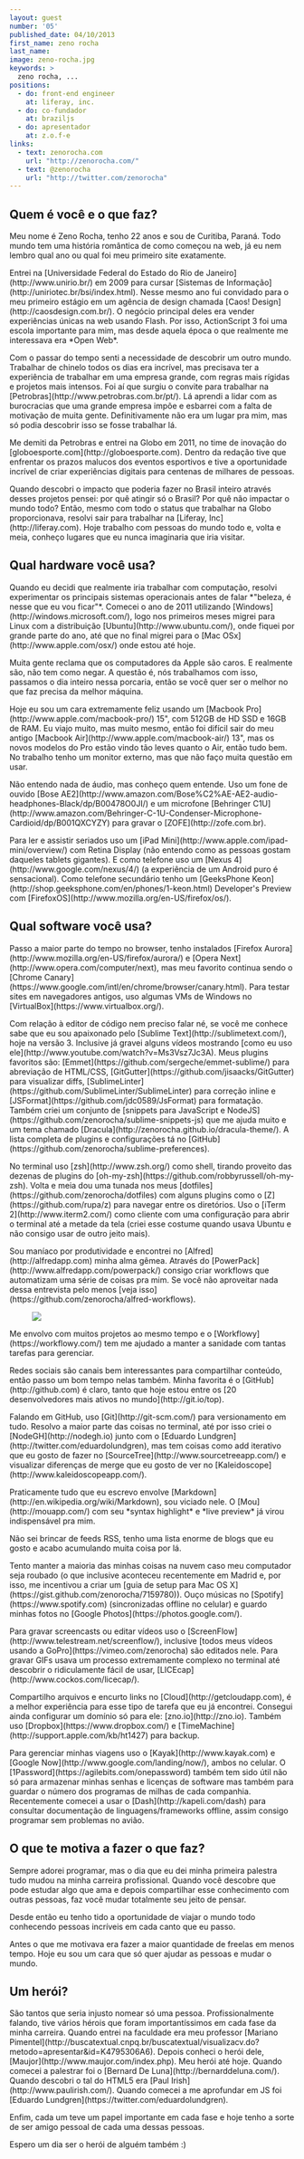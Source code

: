 ```yaml
---
layout: guest
number: '05'
published_date: 04/10/2013
first_name: zeno rocha
last_name:
image: zeno-rocha.jpg
keywords: >
  zeno rocha, ...
positions:
  - do: front-end engineer
    at: liferay, inc.
  - do: co-fundador
    at: braziljs
  - do: apresentador
    at: z.o.f-e
links:
  - text: zenorocha.com
    url: "http://zenorocha.com/"
  - text: @zenorocha
    url: "http://twitter.com/zenorocha"
---
```

<section class="question">
  <div class="wrapper">
    <div class="question-title-area">
      <h2 class="question-title">Quem é você e o que faz?</h2>
    </div>
    <div class="question-content-area">
      <div class="question-content text">
        <p>
          Meu nome é Zeno Rocha, tenho 22 anos e sou de Curitiba, Paraná.
          Todo mundo tem uma história romântica de como começou na web, já eu
          nem lembro qual ano ou qual foi meu primeiro site exatamente.
        </p>
        <p>
          Entrei na [Universidade Federal do Estado do Rio de Janeiro](http://www.unirio.br/)
          em 2009 para cursar [Sistemas de Informação](http://uniriotec.br/bsi/index.html).
          Nesse mesmo ano fui convidado para o meu primeiro estágio em um agência
          de design chamada [Caos! Design](http://caosdesign.com.br/).
          O negócio principal deles era vender experiências únicas na web
          usando Flash. Por isso, ActionScript 3 foi uma escola importante para mim,
          mas desde aquela época o que realmente me interessava era *Open Web*.
        </p>
        <p>
          Com o passar do tempo senti a necessidade de descobrir um outro mundo. Trabalhar de chinelo todos os dias era incrível, mas precisava ter a experiência de trabalhar em uma empresa grande, com regras mais rígidas e projetos mais intensos. Foi aí que surgiu o convite para trabalhar na [Petrobras](http://www.petrobras.com.br/pt/). Lá aprendi a lidar com as burocracias que uma grande empresa impõe e esbarrei com a falta de motivação de muita gente. Definitivamente não era um lugar pra mim, mas só podia descobrir isso se fosse trabalhar lá.
        </p>
        <p>
          Me demiti da Petrobras e entrei na Globo em 2011, no time de inovação do [globoesporte.com](http://globoesporte.com). Dentro da redação tive que enfrentar os prazos malucos dos eventos esportivos e tive a oportunidade incrível de criar experiências digitais para centenas de milhares de pessoas.
        </p>
        <p>
          Quando descobri o impacto que poderia fazer no Brasil inteiro através
          desses projetos pensei: por quê atingir só o Brasil? Por quê não
          impactar o mundo todo? Então, mesmo com todo o status que trabalhar
          na Globo proporcionava, resolvi sair para trabalhar na [Liferay, Inc](http://liferay.com). Hoje trabalho com pessoas do mundo todo e, volta e meia, conheço lugares que eu nunca imaginaria que iria visitar.
        </p>
      </div>
    </div>
  </div>
</section>

<section class="question">
  <div class="wrapper">
    <div class="question-title-area">
      <h2 class="question-title">Qual hardware você usa?</h2>
    </div>
    <div class="question-content-area">
      <div class="question-content text">
        <p>
          Quando eu decidi que realmente iria trabalhar com computação, resolvi
          experimentar os principais sistemas operacionais antes de falar
          *"beleza, é nesse que eu vou ficar"*. Comecei o ano de 2011 utilizando [Windows](http://windows.microsoft.com/), logo nos primeiros meses migrei para Linux com a distribuição [Ubuntu](http://www.ubuntu.com/), onde fiquei por grande parte do ano, até que no final migrei para o [Mac OSx](http://www.apple.com/osx/) onde estou até hoje.
        </p>
        <p>
          Muita gente reclama que os computadores da Apple são caros.
          E realmente são, não tem como negar. A questão é, nós trabalhamos com
          isso, passamos o dia inteiro nessa porcaria, então se você quer ser o
          melhor no que faz precisa da melhor máquina.
        </p>
        <p>
          Hoje eu sou um cara extremamente feliz usando um [Macbook Pro](http://www.apple.com/macbook-pro/) 15", com 512GB de HD SSD e 16GB de RAM. Eu viajo muito, mas muito mesmo, então foi difícil sair do meu antigo [Macbook Air](http://www.apple.com/macbook-air/) 13", mas os novos modelos do Pro estão vindo tão leves quanto o Air, então tudo bem. No trabalho tenho um monitor externo, mas que não faço muita questão em usar.
        </p>
        <p>
          Não entendo nada de áudio, mas conheço quem entende. Uso um fone de ouvido [Bose AE2](http://www.amazon.com/Bose%C2%AE-AE2-audio-headphones-Black/dp/B00478O0JI/) e um microfone [Behringer C1U](http://www.amazon.com/Behringer-C-1U-Condenser-Microphone-Cardioid/dp/B001QXCYZY) para gravar o [ZOFE](http://zofe.com.br).
        </p>
        <p>
          Para ler e assistir seriados uso um [iPad Mini](http://www.apple.com/ipad-mini/overview/) com Retina Display (não entendo como as pessoas gostam daqueles tablets gigantes). E como telefone uso um [Nexus 4](http://www.google.com/nexus/4/) (a experiência de um Android puro é sensacional). Como telefone secundário tenho um [GeeksPhone Keon](http://shop.geeksphone.com/en/phones/1-keon.html) Developer's Preview com [FirefoxOS](http://www.mozilla.org/en-US/firefox/os/).
        </p>
      </div>
    </div>
  </div>
</section>

<section class="question">
  <div class="wrapper">
    <div class="question-title-area">
      <h2 class="question-title">Qual software você usa?</h2>
    </div>
    <div class="question-content-area">
      <div class="question-content text">
        <p>
          Passo a maior parte do tempo no browser, tenho instalados [Firefox Aurora](http://www.mozilla.org/en-US/firefox/aurora/) e [Opera Next](http://www.opera.com/computer/next), mas meu favorito continua sendo o [Chrome Canary](https://www.google.com/intl/en/chrome/browser/canary.html). Para testar sites em navegadores antigos, uso algumas VMs de Windows no [VirtualBox](https://www.virtualbox.org/).
        </p>
        <p>
          Com relação à editor de código nem preciso falar né, se você me conhece sabe que eu sou apaixonado pelo [Sublime Text](http://sublimetext.com/), hoje na versão 3. Inclusive já gravei alguns vídeos mostrando [como eu uso ele](http://www.youtube.com/watch?v=Ms3Vsz7Jc3A). Meus plugins favoritos são: [Emmet](https://github.com/sergeche/emmet-sublime/) para abreviação de HTML/CSS, [GitGutter](https://github.com/jisaacks/GitGutter) para visualizar diffs, [SublimeLinter](https://github.com/SublimeLinter/SublimeLinter) para correção inline e [JSFormat](https://github.com/jdc0589/JsFormat) para formatação. Também criei um conjunto de [snippets para JavaScript e NodeJS](https://github.com/zenorocha/sublime-snippets-js) que me ajuda muito e um tema chamado [Dracula](http://zenorocha.github.io/dracula-theme/). A lista completa de plugins e configurações tá no [GitHub](https://github.com/zenorocha/sublime-preferences).
        </p>
        <p>
          No terminal uso [zsh](http://www.zsh.org/) como shell, tirando proveito das dezenas de plugins do [oh-my-zsh](https://github.com/robbyrussell/oh-my-zsh). Volta e meia dou uma tunada nos meus [dotfiles](https://github.com/zenorocha/dotfiles) com alguns plugins como o [Z](https://github.com/rupa/z) para navegar entre os diretórios. Uso o [iTerm 2](http://www.iterm2.com/) como cliente com uma configuração para abrir o terminal até a metade da tela (criei esse costume quando usava Ubuntu e não consigo usar de outro jeito mais).
        </p>
        <p>
          Sou maníaco por produtividade e encontrei no [Alfred](http://alfredapp.com) minha alma gêmea. Através do [PowerPack](http://www.alfredapp.com/powerpack/) consigo criar workflows que automatizam uma série de coisas pra mim. Se você não aproveitar nada dessa entrevista pelo menos [veja isso](https://github.com/zenorocha/alfred-workflows).
        </p>
        <figure>
          <img src="/images/content/zeno-rocha-alfred.png" class="image-fit" style="border:none;" />
        </figure>
        <p>
          Me envolvo com muitos projetos ao mesmo tempo e o [Workflowy](https://workflowy.com/) tem me ajudado a manter a sanidade com tantas tarefas para gerenciar.
        </p>
        <p>
          Redes sociais são canais bem interessantes para compartilhar conteúdo, então passo um bom tempo nelas também. Minha favorita é o [GitHub](http://github.com) é claro, tanto que hoje estou entre os [20 desenvolvedores mais ativos no mundo](http://git.io/top).
        </p>
        <p>Falando em GitHub, uso [Git](http://git-scm.com/) para versionamento em tudo. Resolvo a maior parte das coisas no terminal, até por isso criei o [NodeGH](http://nodegh.io) junto com o [Eduardo Lundgren](http://twitter.com/eduardolundgren), mas tem coisas como add iterativo que eu gosto de fazer no [SourceTree](http://www.sourcetreeapp.com/) e visualizar diferenças de merge que eu gosto de ver no [Kaleidoscope](http://www.kaleidoscopeapp.com/).</p>
        <p>
          Praticamente tudo que eu escrevo envolve [Markdown](http://en.wikipedia.org/wiki/Markdown), sou viciado nele. O [Mou](http://mouapp.com/) com seu *syntax highlight* e *live preview* já virou indispensável pra mim.
        </p>
        <p>
          Não sei brincar de feeds RSS, tenho uma lista enorme de blogs que eu gosto e acabo acumulando muita coisa por lá.
        </p>
        <p>
          Tento manter a maioria das minhas coisas na nuvem caso meu computador seja roubado (o que inclusive aconteceu recentemente em Madrid e, por isso, me incentivou a criar um [guia de setup para Mac OS X](https://gist.github.com/zenorocha/7159780)). Ouço músicas no [Spotify](https://www.spotify.com) (sincronizadas offline no celular) e guardo minhas fotos no [Google Photos](https://photos.google.com/).
        </p>
        <p>
          Para gravar screencasts ou editar vídeos uso o [ScreenFlow](http://www.telestream.net/screenflow/), inclusive [todos meus vídeos usando a GoPro](https://vimeo.com/zenorocha) são editados nele. Para gravar GIFs usava um processo extremamente complexo no terminal até descobrir o ridiculamente fácil de usar, [LICEcap](http://www.cockos.com/licecap/).
        </p>
        <p>
          Compartilho arquivos e encurto links no [Cloud](http://getcloudapp.com), é a melhor experiência para esse tipo de tarefa que eu já encontrei. Consegui ainda configurar um domínio só para ele: [zno.io](http://zno.io). Também uso [Dropbox](https://www.dropbox.com/) e [TimeMachine](http://support.apple.com/kb/ht1427) para backup.
        </p>
        <p>
          Para gerenciar minhas viagens uso o [Kayak](http://www.kayak.com) e [Google Now](http://www.google.com/landing/now/), ambos no celular. O [1Password](https://agilebits.com/onepassword) também tem sido útil não só para armazenar minhas senhas e licenças de software mas também para guardar o número dos programas de milhas de cada companhia. Recentemente comecei a usar o [Dash](http://kapeli.com/dash) para consultar documentação de linguagens/frameworks offline, assim consigo programar sem problemas no avião.
        </p>
      </div>
    </div>
  </div>
</section>

<section class="question">
  <div class="wrapper">
    <div class="question-title-area">
      <h2 class="question-title">O que te motiva a fazer o que faz?</h2>
    </div>
    <div class="question-content-area">
      <div class="question-content text">
        <p>
          Sempre adorei programar, mas o dia que eu dei minha primeira palestra tudo mudou na minha carreira profissional. Quando você descobre que pode estudar algo que ama e depois compartilhar esse conhecimento com outras pessoas, faz você mudar totalmente seu jeito de pensar.
        </p>
        <p>
          Desde então eu tenho tido a oportunidade de viajar o mundo todo conhecendo pessoas incríveis em cada canto que eu passo.
        </p>
        <p>
          Antes o que me motivava era fazer a maior quantidade de freelas em menos tempo. Hoje eu sou um cara que só quer ajudar as pessoas e mudar o mundo.
        </p>
      </div>
    </div>
  </div>
</section>

<section class="question">
  <div class="wrapper">
    <div class="question-title-area">
      <h2 class="question-title">Um herói?</h2>
    </div>
    <div class="question-content-area">
      <div class="question-content text">
        <p>
          São tantos que seria injusto nomear só uma pessoa. Profissionalmente falando, tive vários hérois que foram importantíssimos em cada fase da minha carreira. Quando entrei na faculdade era meu professor [Mariano Pimentel](http://buscatextual.cnpq.br/buscatextual/visualizacv.do?metodo=apresentar&id=K4795306A6). Depois conheci o herói dele, [Maujor](http://www.maujor.com/index.php). Meu herói até hoje. Quando comecei a palestrar foi o [Bernard De Luna](http://bernarddeluna.com/). Quando descobri o tal do HTML5 era [Paul Irish](http://www.paulirish.com/). Quando comecei a me aprofundar em JS foi [Eduardo Lundgren](https://twitter.com/eduardolundgren).
        </p>
        <p>
          Enfim, cada um teve um papel importante em cada fase e hoje tenho a sorte de ser amigo pessoal de cada uma dessas pessoas.
        </p>
        <p>
          Espero um dia ser o herói de alguém também :)
        </p>
      </div>
    </div>
  </div>
</section>
